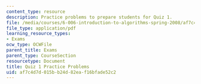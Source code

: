 ```yaml
---
content_type: resource
description: Practice problems to prepare students for Quiz 1.
file: /media/courses/6-006-introduction-to-algorithms-spring-2008/af7c4d7d015bb24d82eaf16bfade52c2_quiz1.pdf
file_type: application/pdf
learning_resource_types:
- Exams
ocw_type: OCWFile
parent_title: Exams
parent_type: CourseSection
resourcetype: Document
title: Quiz 1 Practice Problems
uid: af7c4d7d-015b-b24d-82ea-f16bfade52c2
---
```

